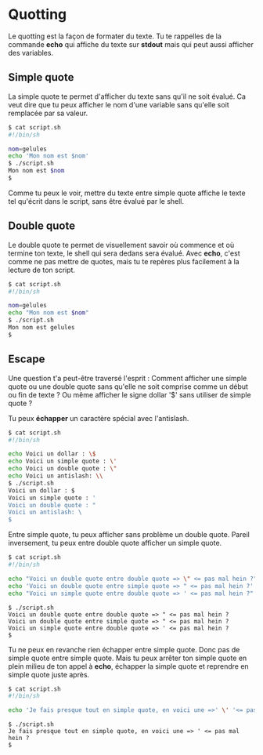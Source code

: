 # Quotting

Le quotting est la façon de formater du texte. Tu te rappelles de la commande
**echo** qui affiche du texte sur **stdout** mais qui peut aussi afficher des
variables.

## Simple quote

La simple quote te permet d'afficher du texte sans qu'il ne soit évalué. Ca
veut dire que tu peux afficher le nom d'une variable sans qu'elle soit remplacée
par sa valeur.

```sh
$ cat script.sh
#!/bin/sh

nom=gelules
echo 'Mon nom est $nom'
$ ./script.sh
Mon nom est $nom
$
```

Comme tu peux le voir, mettre du texte entre simple quote affiche le texte tel
qu'écrit dans le script, sans être évalué par le shell.

## Double quote

Le double quote te permet de visuellement savoir où commence et où termine ton
texte, le shell qui sera dedans sera évalué. Avec **echo**, c'est comme ne pas
mettre de quotes, mais tu te repères plus facilement à la lecture de ton script.

```sh
$ cat script.sh
#!/bin/sh

nom=gelules
echo "Mon nom est $nom"
$ ./script.sh
Mon nom est gelules
$
```

## Escape

Une question t'a peut-être traversé l'esprit : Comment afficher une simple quote
ou une double quote sans qu'elle ne soit comprise comme un début ou fin de texte
? Ou même afficher le signe dollar '$' sans utiliser de simple quote ?

Tu peux **échapper** un caractère spécial avec l'antislash.

```sh
$ cat script.sh
#!/bin/sh

echo Voici un dollar : \$
echo Voici un simple quote : \'
echo Voici un double quote : \"
echo Voici un antislash: \\
$ ./script.sh
Voici un dollar : $
Voici un simple quote : '
Voici un double quote : "
Voici un antislash: \
$
```

Entre simple quote, tu peux afficher sans problème un double quote. Pareil
inversement, tu peux entre double quote afficher un simple quote.

```sh
$ cat script.sh
#!/bin/sh

echo "Voici un double quote entre double quote => \" <= pas mal hein ?"
echo 'Voici un double quote entre simple quote => " <= pas mal hein ?'
echo "Voici un simple quote entre double quote => ' <= pas mal hein ?"
```
```text
$ ./script.sh
Voici un double quote entre double quote => " <= pas mal hein ?
Voici un double quote entre simple quote => " <= pas mal hein ?
Voici un simple quote entre double quote => ' <= pas mal hein ?
$
```

Tu ne peux en revanche rien échapper entre simple quote. Donc pas de simple
quote entre simple quote. Mais tu peux arrêter ton simple quote en plein milieu
de ton appel à **echo**, échapper la simple quote et reprendre en simple quote
juste après.

```sh
$ cat script.sh
#!/bin/sh

echo 'Je fais presque tout en simple quote, en voici une =>' \' '<= pas mal hein ?'
```

```text
$ ./script.sh
Je fais presque tout en simple quote, en voici une => ' <= pas mal hein ?
$
```
